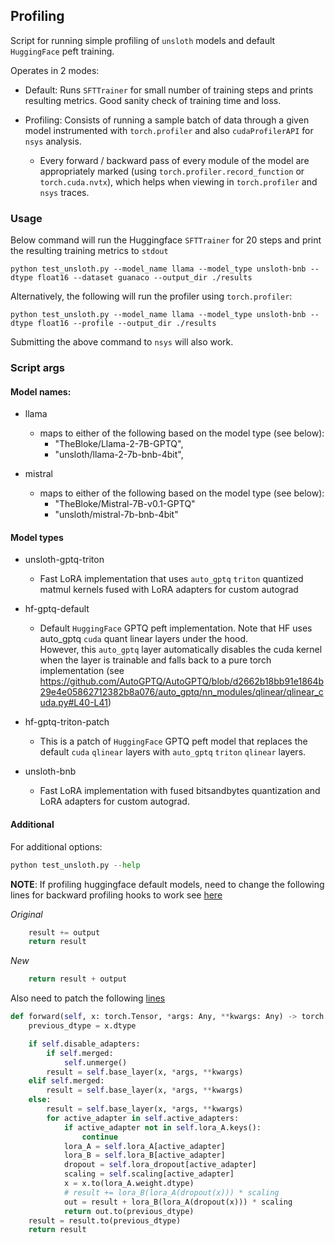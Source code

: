 ## Profiling

Script for running simple profiling of `unsloth` models and default `HuggingFace` peft training.

Operates in 2 modes:

- Default: Runs `SFTTrainer` for small number of training steps and prints resulting metrics. Good sanity check of training time and loss.

- Profiling: Consists of running a sample batch of data through a given model instrumented with `torch.profiler` and also `cudaProfilerAPI` for `nsys` analysis.

  - Every forward / backward pass of every module of the model are appropriately marked (using `torch.profiler.record_function` or `torch.cuda.nvtx`), which helps when viewing in `torch.profiler` and `nsys` traces.

### Usage

Below command will run the Huggingface `SFTTrainer` for 20 steps and print the resulting training metrics to `stdout`

```
python test_unsloth.py --model_name llama --model_type unsloth-bnb --dtype float16 --dataset guanaco --output_dir ./results

```

Alternatively, the following will run the profiler using `torch.profiler`:

```
python test_unsloth.py --model_name llama --model_type unsloth-bnb --dtype float16 --profile --output_dir ./results
```

Submitting the above command to `nsys` will also work.

### Script args

#### Model names:

- llama

  - maps to either of the following based on the model type (see below):
    - "TheBloke/Llama-2-7B-GPTQ",
    - "unsloth/llama-2-7b-bnb-4bit",

- mistral
  - maps to either of the following based on the model type (see below):
    - "TheBloke/Mistral-7B-v0.1-GPTQ"
    - "unsloth/mistral-7b-bnb-4bit"

#### Model types

- unsloth-gptq-triton
  - Fast LoRA implementation that uses `auto_gptq` `triton` quantized matmul kernels fused with LoRA adapters for custom autograd
- hf-gptq-default
  - Default `HuggingFace` GPTQ peft implementation. Note that HF uses auto_gptq `cuda` quant linear layers under the hood.  
    However, this `auto_gptq` layer automatically disables the cuda kernel when the layer is trainable and falls back to a pure torch implementation (see https://github.com/AutoGPTQ/AutoGPTQ/blob/d2662b18bb91e1864b29e4e05862712382b8a076/auto_gptq/nn_modules/qlinear/qlinear_cuda.py#L40-L41)
- hf-gptq-triton-patch

  - This is a patch of `HuggingFace` GPTQ peft model that replaces the default `cuda` `qlinear` layers with `auto_gptq` `triton` `qlinear` layers.

- unsloth-bnb
  - Fast LoRA implementation with fused bitsandbytes quantization and LoRA adapters for custom autograd.

#### Additional

For additional options:

```python
python test_unsloth.py --help
```

**NOTE**: If profiling huggingface default models, need to change the following lines for backward profiling hooks to work
see [here](https://github.com/huggingface/peft/blob/bfc102c0c095dc9094cdd3523b729583bfad4688/src/peft/tuners/lora/gptq.py#L70)

_Original_

```python
    result += output
    return result
```

_New_

```python
    return result + output
```

Also need to patch the following [lines](https://github.com/huggingface/peft/blob/bfc102c0c095dc9094cdd3523b729583bfad4688/src/peft/tuners/lora/layer.py#L320)

```python
def forward(self, x: torch.Tensor, *args: Any, **kwargs: Any) -> torch.Tensor:
    previous_dtype = x.dtype

    if self.disable_adapters:
        if self.merged:
            self.unmerge()
        result = self.base_layer(x, *args, **kwargs)
    elif self.merged:
        result = self.base_layer(x, *args, **kwargs)
    else:
        result = self.base_layer(x, *args, **kwargs)
        for active_adapter in self.active_adapters:
            if active_adapter not in self.lora_A.keys():
                continue
            lora_A = self.lora_A[active_adapter]
            lora_B = self.lora_B[active_adapter]
            dropout = self.lora_dropout[active_adapter]
            scaling = self.scaling[active_adapter]
            x = x.to(lora_A.weight.dtype)
            # result += lora_B(lora_A(dropout(x))) * scaling
            out = result + lora_B(lora_A(dropout(x))) * scaling
            return out.to(previous_dtype)
    result = result.to(previous_dtype)
    return result
```

